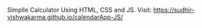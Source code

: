 Simplle Calculator Using HTML, CSS and JS.
Visit: https://sudhir-vishwakarma.github.io/calendarApp-JS/ 
